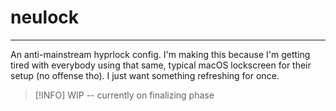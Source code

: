 # neulock
---

An anti-mainstream hyprlock config. I'm making this because I'm getting tired with everybody using that same, typical macOS lockscreen for their setup (no offense tho). I just want something refreshing for once.

> [!INFO]
WIP -- currently on finalizing phase
